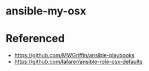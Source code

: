 # ansible-my-osx

# Referenced

- https://github.com/MWGriffin/ansible-playbooks
- https://github.com/lafarer/ansible-role-osx-defaults
